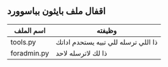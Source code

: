 
## اقفال ملف بايثون بباسوورد

| اسم الملف | وظيفته |
| ------ | ------ |
| tools.py | ذا اللي ترسله للي تبيه يستحدم اداتك |
| foradmin.py | ذا لك لاترسله لاحد |
